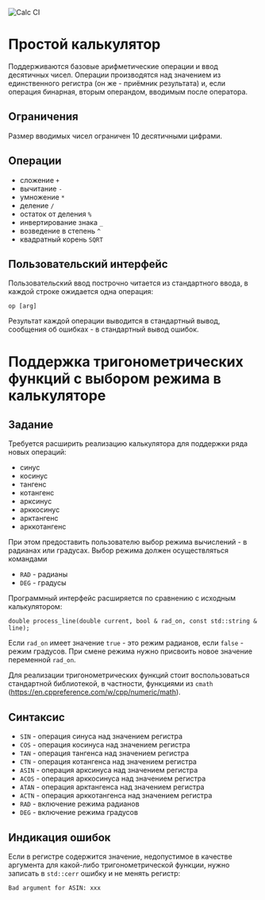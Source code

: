 ![Calc CI](https://github.com/itiviti-cpp-master/calc-trig/workflows/Calc%20CI/badge.svg)
# Простой калькулятор
Поддерживаются базовые арифметические операции и ввод десятичных чисел.
Операции производятся над значением из единственного регистра (он же - приёмник результата) и, если операция бинарная, вторым
операндом, вводимым после оператора.

## Ограничения
Размер вводимых чисел ограничен 10 десятичными цифрами.

## Операции
* сложение `+`
* вычитание `-`
* умножение `*`
* деление `/`
* остаток от деления `%`
* инвертирование знака `_`
* возведение в степень `^`
* квадратный корень `SQRT`

## Пользовательский интерфейс
Пользовательский ввод построчно читается из стандартного ввода, в каждой строке ожидается одна операция:
```
op [arg]
```
Результат каждой операции выводится в стандартный вывод, сообщения об ошибках - в стандартный вывод ошибок.

# Поддержка тригонометрических функций с выбором режима в калькуляторе
## Задание
Требуется расширить реализацию калькулятора для поддержки ряда новых операций:
* синус
* косинус
* тангенс
* котангенс
* арксинус
* арккосинус
* арктангенс
* арккотангенс

При этом предоставить пользователю выбор режима вычислений - в радианах или градусах. Выбор режима должен осуществляться командами
* `RAD` - радианы
* `DEG` - градусы

Программный интерфейс расширяется по сравнению с исходным калькулятором:
```
double process_line(double current, bool & rad_on, const std::string & line);
```

Если `rad_on` имеет значение `true` - это режим радианов, если `false` - режим градусов. При смене режима нужно присвоить новое значение переменной `rad_on`.

Для реализации тригонометрических функций стоит воспользоваться стандартной библиотекой, в частности, функциями из `cmath` (https://en.cppreference.com/w/cpp/numeric/math).

## Синтаксис
* `SIN` - операция синуса над значением регистра
* `COS` - операция косинуса над значением регистра
* `TAN` - операция тангенса над значением регистра
* `CTN` - операция котангенса над значением регистра
* `ASIN` - операция арксинуса над значением регистра
* `ACOS` - операция арккосинуса над значением регистра
* `ATAN` - операция арктангенса над значением регистра
* `ACTN` - операция арккотангенса над значением регистра
* `RAD` - включение режима радианов
* `DEG` - включение режима градусов

## Индикация ошибок
Если в регистре содержится значение, недопустимое в качестве аргумента для какой-либо тригонометрической функции, нужно записать в `std::cerr` ошибку и не менять регистр:
```
Bad argument for ASIN: xxx
```

